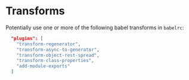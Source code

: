 # Transforms

Potentially use one or more of the following babel transforms in `babelrc`:

```json
  "plugins": [
    "transform-regenerator",
    "transform-async-to-generator",
    "transform-object-rest-spread",
    "transform-class-properties",
    "add-module-exports"
  ]
```
